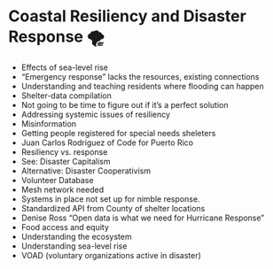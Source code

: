 # Coastal Resiliency and Disaster Response 🌪️ 

- Effects of sea-level rise
- “Emergency response” lacks the resources, existing connections 
- Understanding and teaching residents where flooding can happen
- Shelter-data compilation
- Not going to be time to figure out if it’s a perfect solution
- Addressing systemic issues of resiliency
- Misinformation 
- Getting people registered for special needs sheleters
- Juan Carlos Rodriguez of Code for Puerto Rico 
- Resiliency vs. response
- See: Disaster Capitalism
- Alternative: Disaster Cooperativism
- Volunteer Database
- Mesh network needed
- Systems in place not set up for nimble response.
- Standardized API from County of shelter locations
- Denise Ross “Open data is what we need for Hurricane Response”
- Food access and equity
- Understanding the ecosystem
- Understanding sea-level rise 
- VOAD (voluntary organizations active in disaster)



